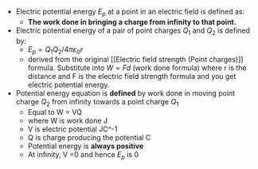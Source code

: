 
- Electric potential energy $E_p$ at a point in an electric field is defined as:
	- **The work done in bringing a charge from infinity to that point.**
- Electric potential energy of a pair of point charges $Q_1$ and $Q_2$ is defined by:
	- $E_p = Q_1Q_2/4\pi ε_0 r$ 
	- derived from the original [[Electric field strength (Point charges)]] formula. Substitute into $W=Fd$ (work done formula) where r is the distance and F is the electric field strength formula and you get electric potential energy.
- Potential energy equation is **defined** by work done in moving point charge $Q_2$ from infinity towards a point charge $Q_1$ 
	- Equal to W = VQ
	- where W is work done J
	- V is electric potential JC^-1
	- Q is charge producing the potential C
	- Potential energy is **always positive**
	- At infinity, V =0 and hence $E_p$ is 0